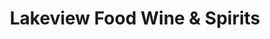 ---
title: "Lakeview Food Wine & Spirits"
url: /chicago/lakeview-food-wine-und-spirits/
shop: Spirituosen
---